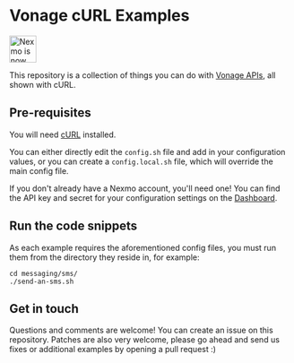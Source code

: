 # Vonage cURL Examples

<img src="https://developer.nexmo.com/assets/images/Vonage_Nexmo.svg" height="48px" alt="Nexmo is now known as Vonage" />

This repository is a collection of things you can do with [Vonage APIs](https://developer.nexmo.com), all shown with cURL.

## Pre-requisites

You will need [cURL](https://curl.haxx.se/) installed.

You can either directly edit the `config.sh` file and add in your configuration values, or you can create a `config.local.sh` file, which will override the main config file.

If you don't already have a Nexmo account, you'll need one! You can find the API key and secret for your configuration settings on the [Dashboard](https://dashboard.nexmo.com).

## Run the code snippets

As each example requires the aforementioned config files, you must run them from the directory they reside in, for example:

```
cd messaging/sms/
./send-an-sms.sh
```

## Get in touch

Questions and comments are welcome! You can create an issue on this repository. Patches are also very welcome, please go ahead and send us fixes or additional examples by opening a pull request :)
